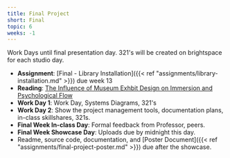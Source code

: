 ```yaml
---
title: Final Project
short: Final
topic: 6
weeks: -1
---
```


Work Days until final presentation day. 321's will be created on brightspace for each studio day.

- **Assignment**: [Final - Library Installation]({{< ref "assignments/library-installation.md" >}}) due week 13
- **Reading**: [The Influence of Museum Exhbit Design on Immersion and Psychological Flow](https://journals.sagepub.com/doi/epdf/10.1177/001391659803000502)
- **Work Day 1**: Work Day, Systems Diagrams, 321's
- **Work Day 2**: Show the project management tools, documentation plans, in-class skillshares, 321s.
- **Final Week In-class Day**: Formal feedback from Professor, peers.
- **Final Week Showcase Day**: Uploads due by midnight this day.
- Readme, source code, documentation, and [Poster Document]({{< ref "assignments/final-project-poster.md" >}}) due after the showcase.


